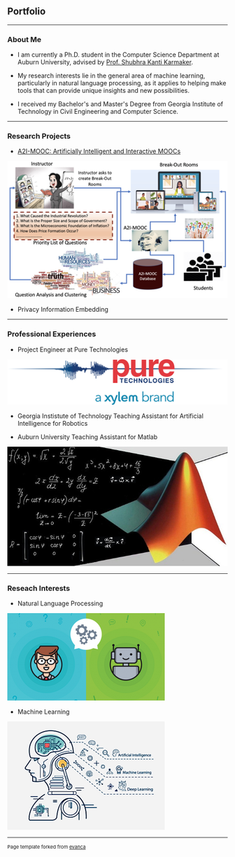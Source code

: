 
## Portfolio

------

### About Me

- I am currently a Ph.D. student in the Computer Science Department at Auburn University, advised by [Prof. Shubhra Kanti Karmaker](https://karmake2.github.io/).

- My research interests lie in the general area of machine learning, particularly in natural language processing, as it applies to helping make tools that can provide unique insights and new possibilities.

- I received my Bachelor's and Master's Degree from Georgia Institute of Technology in Civil Engineering and Computer Science. 

---

### Research Projects

- [A2I-MOOC: Artificially Intelligent and Interactive MOOCs](https://karmake2.github.io/posts/2020/03/A2I-MOOC/)
<img src="images/A2I-MOOC.png?raw=true"/>

- Privacy Information Embedding

---

### Professional Experiences

- Project Engineer at Pure Technologies
<img src="images/logo.png?raw=true"/>

- Georgia Instistute of Technology Teaching Assistant for Artificial Intelligence for Robotics

- Auburn University Teaching Assistant for Matlab
<img src="images/matlab_shortcuts_logo_resize_md.jpg?raw=true"/>

---


### Reseach Interests
- Natural Language Processing
<img src="images/ml.png?raw=true"/>

- Machine Learning
<img src="images/portada.jpg?raw=true"/>


---



<p style="font-size:11px">Page template forked from <a href="https://github.com/evanca/quick-portfolio">evanca</a></p>
<!-- Remove above link if you don't want to attibute -->
